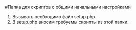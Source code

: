 #Папка для скриптов с общими начальными настройками

1. Вызывать необходимо файл setup.php.
2. В setup.php вносим требуемы скрипты из этой папки.